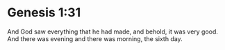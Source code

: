 # Genesis 1:31

And God saw everything that he had made, and behold, it was very good. And there was evening and there was morning, the sixth day.
